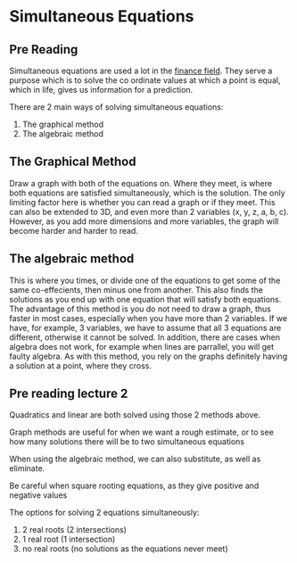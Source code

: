 # Simultaneous Equations

## Pre Reading

Simultaneous equations are used a lot in the [finance field](https://sciencing.com/10-can-used-everyday-life-8710568.html). They serve a purpose which is to solve the co ordinate values at which a point is equal, which in life, gives us information for a prediction.

There are 2 main ways of solving simultaneous equations:

1. The graphical method
2. The algebraic method

## The Graphical Method

Draw a graph with both of the equations on. Where they meet, is where both equations are satisfied simultaneously, which is the solution. The only limiting factor here is whether you can read a graph or if they meet. This can also be extended to 3D, and even more than 2 variables \(x, y, z, a, b, c\). However, as you add more dimensions and more variables, the graph will become harder and harder to read.

## The algebraic method

This is where you times, or divide one of the equations to get some of the same co-effecients, then minus one from another. This also finds the solutions as you end up with one equation that will satisfy both equations. The advantage of this method is you do not need to draw a graph, thus faster in most cases, especially when you have more than 2 variables. If we have, for example, 3 variables, we have to assume that all 3 equations are different, otherwise it cannot be solved. In addition, there are cases when algebra does not work, for example when lines are parrallel, you will get faulty algebra. As with this method, you rely on the graphs definitely having a solution at a point, where they cross.

## Pre reading lecture 2

Quadratics and linear are both solved using those 2 methods above.

Graph methods are useful for when we want a rough estimate, or to see how many solutions there will be to two simultaneous equations

When using the algebraic method, we can also substitute, as well as eliminate.

Be careful when square rooting equations, as they give positive and negative values

The options for solving 2 equations simultaneously:

1. 2 real roots \(2 intersections\)
2. 1 real root \(1 intersection\)
3. no real roots \(no solutions as the equations never meet\)



